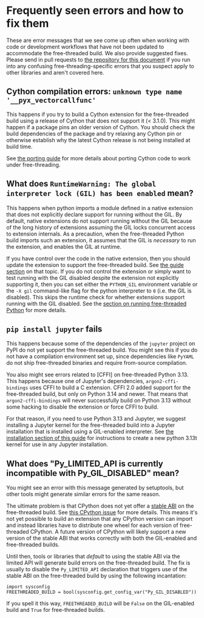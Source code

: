 # Frequently seen errors and how to fix them

These are error messages that we see come up often when working with code or
development workflows that have not been updated to accommodate the
free-threaded build. We also provide suggested fixes. Please send in pull
requests to [the repository for this
document](https://github.com/quansight-labs/free-threaded-compatibility) if you
run into any confusing free-threading-specific errors that you suspect apply to
other libraries and aren't covered here.

## Cython compilation errors: `unknown type name '__pyx_vectorcallfunc'`

This happens if you try to build a Cython extension for the free-threaded build
using a release of Cython that does not support it (< 3.1.0). This might happen
if a package pins an older version of Cython. You should check the build
dependencies of the package and try relaxing any Cython pin or otherwise
establish why the latest Cython release is not being installed at build time.

See [the porting guide](porting.md)
for more details about porting Cython code to work under free-threading.

## What does `RuntimeWarning: The global interpreter lock (GIL) has been enabled` mean?

This happens when python imports a module defined in a native extension that
does not explicitly declare support for running without the GIL. By default,
native extensions do not support running without the GIL because of the long
history of extensions assuming the GIL locks concurrent access to extension
internals. As a precaution, when the free-threaded Python build imports such an
extension, it assumes that the GIL is *necessary* to run the extension, and
enables the GIL at runtime.

If you have control over the code in the native extension, then you should
update the extension to support the free-threaded build. See [the guide
section](porting-extensions.md) on that topic. If you do not control the
extension or simply want to test running with the GIL disabled despite the
extension not explicitly supporting it, then you can set either the `PYTHON_GIL`
environment variable or the `-X gil` command-like flag for the python
interpreter to `0` (i.e. the GIL is disabled). This skips the runtime check for
whether extensions support running with the GIL disabled. See the [section on
running free-threaded Python](running-gil-disabled.md) for more details.

## `pip install jupyter` fails

This happens because some of the dependencies of the `jupyter` project on PyPI
do not yet support the free-threaded build. You might see this if you do not
have a compilation environment set up, since dependencies like `PyYAML` do not
ship free-threaded binaries and require from-source compilation.

You also might see errors related to [CFFI] on free-threaded Python 3.13. This
happens because one of Jupyter's dependencies, `argon2-cffi-bindings` uses CFFI
to build a C extension. CFFI 2.0 added support for the free-threaded build, but
only on Python 3.14 and newer. That means that `argon2-cffi-bindings` will never
successfully build on Python 3.13 without some hacking to disable the extension
or force CFFI to build.

For that reason, if you need to use Python 3.13 and Jupyter, we suggest
installing a Jupyter kernel for the free-threaded build into a Jupyter
installation that is installed using a GIL-enabled interpreter. See [the
installation section of this
guide](installing-cpython.md#installing-a-free-threaded-jupyter-kernel) for
instructions to create a new python 3.13t kernel for use in any Jupyter
installation.

## What does "Py_LIMITED_API is currently incompatible with Py_GIL_DISABLED" mean?

You might see an error with this message generated by setuptools, but other
tools might generate similar errors for the same reason.

The ultimate problem is that CPython does not yet offer a [stable
ABI](https://docs.python.org/3/c-api/stable.html#stable-application-binary-interface)
on the free-threaded build. See [this CPython
issue](https://github.com/python/cpython/issues/111506) for more details. This
means it's not yet possible to build an extension that any CPython version can
import and instead libraries have to distribute one wheel for each version of
free-threaded CPython. A future version of CPython will likely support a new
version of the stable ABI that works correctly with both the GIL-enabled and
free-threaded builds.

Until then, tools or libraries that *default* to using the stable ABI via the
limited API will generate build errors on the free-threaded build. The fix is
usually to disable the `Py_LIMITED_API` declaration that triggers use of the
stable ABI on the free-threaded build by using the following incantation:

```
import sysconfig
FREETHREADED_BUILD = bool(sysconfig.get_config_var("Py_GIL_DISABLED"))
```

If you spell it this way, `FREETHREADED_BUILD` will be `False` on the
GIL-enabled build and `True` for free-threaded builds.
